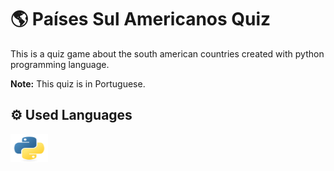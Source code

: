 # 🌎  Países Sul Americanos Quiz

This is a quiz game about the south american countries created with python programming language.

**Note:** This quiz is in Portuguese.

## ⚙️ Used Languages

<img align="center" alt="Python" height="45" width="60" src="https://raw.githubusercontent.com/devicons/devicon/master/icons/python/python-original.svg">
